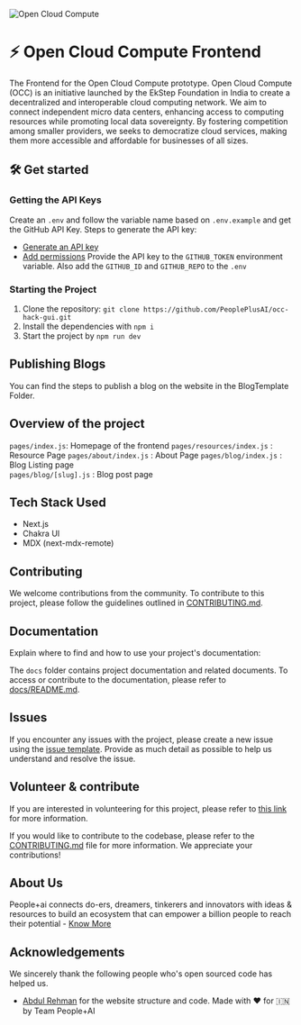 
![](https://framerusercontent.com/images/VDOI9Zu8yzJNPNE77mn2dlGJLZ8.png?scale-down-to=512 "Open Cloud Compute")

# ⚡ Open Cloud Compute Frontend
The Frontend for the Open Cloud Compute prototype. Open Cloud Compute (OCC) is an initiative launched by the EkStep Foundation in India to create a decentralized and interoperable cloud computing network. We aim to connect independent micro data centers, enhancing access to computing resources while promoting local data sovereignty. By fostering competition among smaller providers, we seeks to democratize cloud services, making them more accessible and affordable for businesses of all sizes.

## 🛠 Get started

### Getting the API Keys
Create an `.env` and follow the variable name based on `.env.example` and get the GitHub API Key.
Steps to generate the API key:
- [Generate an API key](https://github.com/settings/tokens/new)
- [Add permissions](https://docs.github.com/en/github/authenticating-to-github/creating-a-personal-access-token#about-the-token-permissions)
Provide the API key to the `GITHUB_TOKEN` environment variable.
Also add the `GITHUB_ID` and `GITHUB_REPO` to the `.env`

### Starting the Project
1. Clone the repository: `git clone https://github.com/PeoplePlusAI/occ-hack-gui.git`
2. Install the dependencies with `npm i` 
3. Start the project by `npm run dev`

## Publishing Blogs
You can find the steps to publish a blog on the website in the BlogTemplate Folder.

## Overview of the project
`pages/index.js`: Homepage of the frontend 
`pages/resources/index.js` : Resource Page
`pages/about/index.js` : About Page
`pages/blog/index.js` : Blog Listing page  
`pages/blog/[slug].js` : Blog post page   

## Tech Stack Used
- Next.js
- Chakra UI
- MDX (next-mdx-remote)

## Contributing


We welcome contributions from the community. To contribute to this project, please follow the guidelines outlined in [CONTRIBUTING.md](.github/CONTRIBUTING.md).

## Documentation

Explain where to find and how to use your project's documentation:

The `docs` folder contains project documentation and related documents. To access or contribute to the documentation, please refer to [docs/README.md](docs/README.md).

## Issues
If you encounter any issues with the project, please create a new issue using the [issue template](.github/ISSUE_TEMPLATE.md). Provide as much detail as possible to help us understand and resolve the issue.


## Volunteer & contribute

If you are interested in volunteering for this project, please refer to [this link](https://peopleplus.ai/volunteer) for more information. 

If you would like to contribute to the codebase, please refer to the [CONTRIBUTING.md](.github/CONTRIBUTING.md) file for more information. We appreciate your contributions!


## About Us

People+ai connects do-ers, dreamers, tinkerers and innovators with ideas & resources to build an ecosystem that can empower a billion people to reach their potential - [Know More](https://peopleplus.ai/)

## Acknowledgements
We sincerely thank the following people who's open sourced code has helped us.
- [Abdul Rehman](https://github.com/abdulrcs) for the website structure and code.
Made with ♥️ for 🇮🇳 by Team People+AI


